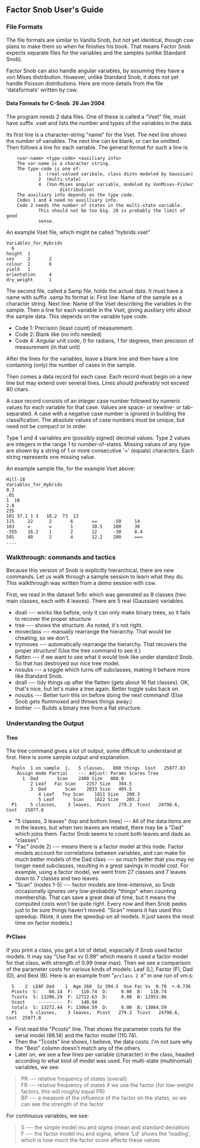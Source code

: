 ## Factor Snob User's Guide

### File Formats

The file formats are similar to Vanilla Snob, but not yet identical, though csw plans to make them so when he finishes his book. That means Factor Snob expects separate files for the variables and the samples (unlike Standard Snob).

Factor Snob can also handle angular variables, by assuming they have a von Mises distribution. However, unlike Standard Snob, it does not yet handle Poisson distributions. Here are more details from the file 'dataformats' written by csw.

#### Data Formats for C-Snob. 26 Jan 2004

The program needs 2 data files. One of these is called a "Vset" file, must have suffix .vset and lists the number and types of the variables in the data.

Its first line is a character-string "name" for the Vset. The next line shows the number of variables. The next line can be blank, or can be omitted. Then follows a line for each variable. The general format for such a line is:

        <var-name> <type-code> <auxiliary info>
        The var-name is a character string.
        The type-code is one of:
                1  (real-valued varibale, class distn modeled by Gaussian)
                2  (multi-state)
                4  (Von-Mises angular variable, modeled by VonMises-Fisher
                        distribution)
        The auxiliary info depends on the type code.
        Codes 1 and 4 need no auxilliary info.
        Code 2 needs the number of states in the multi-state variable.
                This should not be too big. 20 is probably the limit of good
                sense.
An example Vset file, which might be called "hybrids.vset"

```
Variables_for_Hybrids
  6
height  1
sex     2       2
colour  2       6
yield   1
orientation     4
dry_weight      1
```

The second file, called a Samp file, holds the actual data. It must have a name with suffix .samp Its format is:
First line: Name of the sample as a character string.
Next line: Name of the Vset describing the variables in the sample.
Then a line for each variable in the Vset, giving auxiliary info about the sample data. This depends on the variable type code.

- Code 1: Precision (least count) of measurement.
- Code 2: Blank like (no info needed)
- Code 4: Angular unit code, 0 for radians, 1 for degrees, then precision of measurement (in that unit)

After the lines for the variables, leave a blank line and then have a line containing (only) the number of cases in the sample.

Then comes a data record for each case. Each record must begin on a new line but may extend over several lines. Lines should preferably not exceed 80 chars.

A case record consists of an integer case number followed by numeric values for each variable for that case. Values are space- or newline- or tab- separated. A case with a negative case number is ignored in building the classification. The absolute values of case numbers must be unique, but need not be compact or in order.

Type 1 and 4 variables are (possibly signed) decimal values. Type 2 values are integers in the range 1 to number-of-states. Missing values of any type are shown by a string of 1 or more consecutive '=' (equals) characters. Each string represents one missing value.

An example sample file, for the example Vset above:
```
Hill-18
Variables_for_Hybrids
0.3
.01
1  10
2.0
235
101 37.1 1 3   18.2  73  13
115     22      2       6       ==      -50     14
103     =       =       1       30.5    100     30
-555    16.2    1       2       12      -30     8.4
501     40      2       4       12.2    200     ===
....
```

### Walkthrough: commands and tactics
Because this version of Snob is explicitly hierarchical, there are new commands. Let us walk through a sample session to learn what they do. This walkthrough was written from a demo session with csw.

First, we read in the dataset 5r8c which was generated as 8 classes (two main classes, each with 4 leaves). There are 5 real (Gaussian) variables.

- doall --- works like before, only it can only make binary trees, so it fails to recover the proper structure
- tree --- shows the structure. As noted, it's not right.
- moveclass --- manually rearrange the hierarchy. That would be cheating, so we don't.
- trymoves --- automatically rearrange the hierarchy. That recovers the proper structure! (Use the tree command to see it.)
- flatten --- if we want to see what it would look like under standard Snob. So that has destroyed our nice tree model.
- nosubs --- a toggle which turns off subclasses, making it behave more like Standard Snob.
- doall --- tidy things up after the flatten (gets about 16 flat classes). OK, that's nice, but let's make a tree again. Better toggle subs back on.
- nosubs --- Better turn this on before doing the next command! (Else Snob gets flummoxed and throws things away.)
- binhier --- Builds a binary tree from a flat structure.

### Understanding the Output
#### Tree

The tree command gives a lot of output, some difficult to understand at first. Here is some sample output and explanation.

```
  Popln  1 on sample  1,   5 classes,   800 things  Cost   25077.83
    Assign mode Partial    --- Adjust: Params Scores Tree
      1  Dad       Scan    2400 Size   800.0
         2 Leaf   Fac Scan    2257 Size   394.5
         3  Dad       Scan    2033 Size   405.5
            4 Leaf   Tny Scan    1811 Size   200.3
            5 Leaf       Scan    1822 Size   205.2
  P1     5 classes,    3 leaves,  Pcost   279.3  Tcost   24798.6,  Cost   25077.8
  ```

- "5 classes, 3 leaves" (top and bottom lines) --- All of the data items are in the leaves, but when two leaves are related, there may be a "Dad" which joins them. Factor Snob seems to count both leaves and dads as "classes".
- "Fac" (node 2) --- means there is a factor model at this node. Factor models account for correlations between variables, and can make for much better models of the Dad class --- so much better that you may no longer need subclasses, resulting in a great savings in model cost. For example, using a factor model, we went from 27 classes and 7 leaves down to 7 classes and two leaves.
- "Scan" (nodes 1-5) --- factor models are time-intensive, so Snob occasionally ignores very low-probability "things" when counting membership. That can save a great deal of time, but it means the computed costs won't be quite right. Every now and then Snob peeks just to be sure things haven't moved. "Scan" means it has used this speedup. (Note, it uses the speedup on all models. It just saves the most time on factor models.)

#### PrClass
If you print a class, you get a lot of detail, especially if Snob used factor models. It may say "Use Fac vv 0.99" which means it used a factor model for that class, with strength of 0.99 (near max). Then we see a comparison of the parameter costs for various kinds of models: Leaf (L), Factor (F), Dad (D), and Best (B). Here is an example from "`prclass 2 0`" in one run of vm.s:

```
  S    2  LEAF Dad    1  Age 260  Sz 394.5  Use Fac Vv  0.70  +-0.736
  Pcosts  S:    66.14  F:   110.74  D:     0.00  B:   110.74
  Tcosts  S: 13206.29  F: 12722.63  D:     0.00  B: 12953.86
  Vcost     ---------  F:   148.94
  totals  S: 13272.44  F: 13064.59  D:     0.00  B: 13064.59
  P1     5 classes,    3 leaves,  Pcost   279.3  Tcost   24798.6,  Cost  25077.8
  ```

- First read the "Pcosts" line. That shows the parameter costs for the serial model (66.14) and the factor model (110.74).
- Then the "Tcosts" line shows, I believe, the data costs. I'm not sure why the "Best" column doesn't match any of the others.
- Later on, we see a few lines per variable (character) in the class, headed according to what kind of model was used. For multi-state (multinomial) variables, we see:

> PR --- relative frequency of states (overall)  
> FR --- relative frequency of states if we use the factor (for low-weight factors, this will roughly equal PR)  
> BP --- a measure of the influence of the factor on the states, so we can see the strength of the factor  

For continuous variables, we see:

> S --- the simple model mu and sigma (mean and standard deviation)  
> F --- the factor model mu and sigma, where 'Ld' shows the 'loading', which is how much the factor score affects these values  
